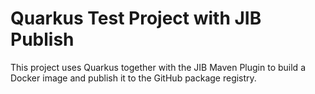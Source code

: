 # Quarkus Test Project with JIB Publish

This project uses Quarkus together with the JIB Maven Plugin to build a Docker image and publish it to the GitHub package registry.
